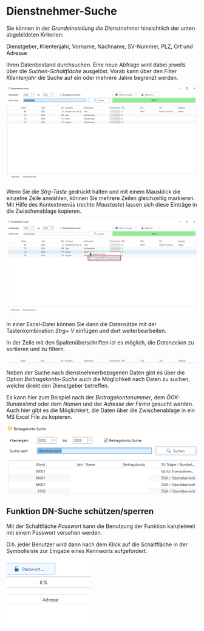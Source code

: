 # Dienstnehmer-Suche

Sie können in der *Grundeinstellung die Dienstnehmer* hinsichtlich der unten abgebildeten Kriterien:

Dienstgeber, Klientenjahr, Vorname, Nachname, SV-Nummer, PLZ, Ort und Adresse

Ihren Datenbestand durchsuchen. Eine neue Abfrage wird dabei jeweils über die *Suchen*-*Schaltfläche* ausgelöst. Vorab kann über den Filter *Klientenjahr* die Suche auf ein oder mehrere Jahre begrenzt werden.

![Image](<img/imageA18.png>)

Wenn Sie die *Strg-Taste* gedrückt halten und mit einem Mausklick die einzelne Zeile anwählen, können Sie mehrere Zeilen gleichzeitig
markieren. Mit Hilfe des Kontextmenüs (*rechte Maustaste*) lassen sich diese Einträge in die Zwischenablage kopieren.

![Image](<img/imageA19.png>)

In einer Excel-Datei können Sie dann die Datensätze mit der Tastenkombination *Strg+ V* einfügen und dort weiterbearbeiten.

In der Zeile mit den Spaltenüberschriften ist es möglich, die *Datenzeilen* zu sortieren und zu filtern.

![Image](<img/imageA20.png>)

Neben der Suche nach dienstnehmerbezogenen Daten gibt es über die Option *Beitragskonto-Suche* auch die Möglichkeit nach Daten zu suchen, welche direkt den Dienstgeber betreffen.

Es kann hier zum Beispiel nach der *Beitragskontonummer*, dem *ÖGK-Bundesland* oder dem *Namen* und der *Adresse der Firma* gesucht werden. Auch hier gibt es die Möglichkeit, die Daten über die Zwischenablage in ein MS Excel File zu kopieren.

![Image](<img/imageA21.png>)

## Funktion DN-Suche schützen/sperren

Mit der Schaltfläche *Passwort* kann die Benutzung der Funktion kanzleiweit mit einem Passwort versehen werden.

D.h. jeder Benutzer wird dann nach dem Klick auf die Schaltfläche in der Symbolleiste zur Eingabe eines Kennworts aufgefordert.

![Image](<img/imageA22.png>)